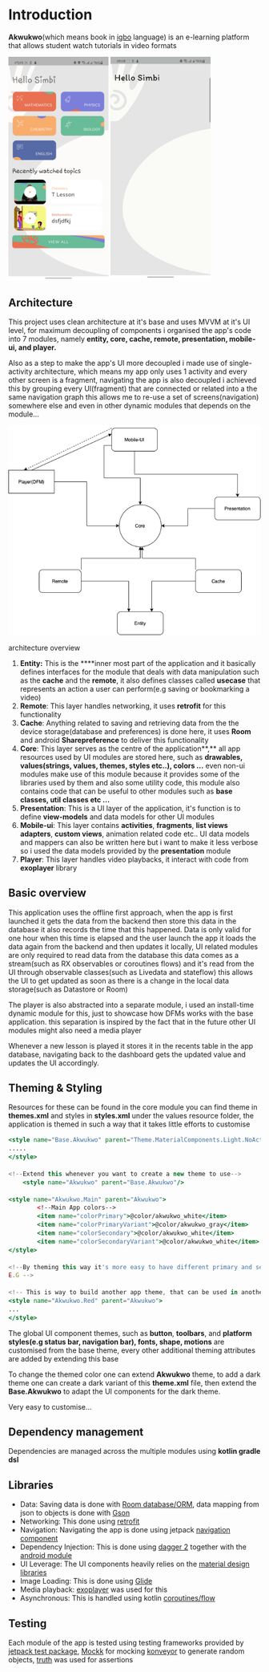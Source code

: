 # Introduction

**Akwukwo**(which means book in [igbo](https://en.wikipedia.org/wiki/Igbo_people) language) is an e-learning platform that allows student watch tutorials in video formats 

<img src="screenData/app_ui.jpg" width="200"/>
<img src="screenData/app_features1.gif" width="200"/>

## Architecture

This project uses clean architecture at it's base and uses MVVM at it's UI level, for maximum decoupling of components i organised the app's code into 7 modules, namely **entity, core, cache, remote, presentation, mobile-ui, and player.** 

Also as a step to make the app's UI more decoupled i made use of single-activity architecture, which means my app only uses 1 activity and every other screen is a fragment, navigating the app is also decoupled i achieved this by grouping every UI(fragment) that are connected or related into a the same navigation graph this allows me to re-use a set of screens(navigation) somewhere else and even in other dynamic modules that depends on the module...

 

![screenData/architecture.png](screenData/architecture.png)

architecture overview 

1. **Entity:** This is the ****inner most part of the application and it basically defines interfaces for the module that deals with data manipulation such as the **cache** and the **remote**, it also defines classes called **usecase** that represents an action a user can perform(e.g saving or bookmarking a video)
2. **Remote**: This layer handles networking, it uses **retrofit** for this functionality 
3.  **Cache**: Anything related to saving and retrieving data from the the device storage(database and preferences) is done here, it uses **Room** and android **Sharepreference** to deliver this functionality
4. **Core**: This layer serves as the centre  of the application**,** all app resources used by UI modules are stored here, such  as **drawables, values(strings, values, themes, styles etc..), colors ...** even non-ui modules make use of this module because it provides some of the libraries used by them and also some utility code, this module also contains code that can be useful to other modules such as **base classes, util classes etc ...** 
5. **Presentation**: This is a UI layer of the application, it's function is to define **view-models** and data models for other UI modules
6. **Mobile-ui**: This layer contains **activities**, **fragments**, **list views adapters**, **custom views**, animation related code etc.. UI data models and mappers can also be written here but i want to make it less verbose so i used the data models provided by the **presentation** module
7. **Player**: This layer handles video playbacks, it interact with code from **exoplayer** library

  

## Basic overview

This application uses the offline first approach, when the app is first launched it gets the data from the backend then store this data in the database it also records the time that this happened. Data is only valid for one hour when this time is elapsed and the user launch the app it loads the data again from the backend and then updates it locally, UI related modules are only required to read data from the database this data comes as a stream(such as RX observables or coroutines flows) and it's read from the UI through observable classes(such as Livedata and stateflow) this allows the UI to get updated as soon as there is a change in the local data storage(such as Datastore or Room)

The player is also abstracted into a separate module, i used an install-time dynamic module for this, just to showcase how DFMs works with the base application. this separation is inspired by the fact that in the future other UI modules might also need a media player

Whenever a new lesson is played it stores it in the recents table in the app database, navigating back to the dashboard gets the updated value and updates the UI accordingly.

## Theming & Styling

Resources for these can be found in the core module you can find theme in **themes.xml** and styles in **styles.xml** under the values resource folder, the application is themed in such a way that it takes little efforts to customise

```jsx
<style name="Base.Akwukwo" parent="Theme.MaterialComponents.Light.NoActionBar">
.....
</style>

<!--Extend this whenever you want to create a new theme to use-->
    <style name="Akwukwo" parent="Base.Akwukwo"/>

<style name="Akwukwo.Main" parent="Akwukwo">
        <!--Main App colors-->
        <item name="colorPrimary">@color/akwukwo_white</item>
        <item name="colorPrimaryVariant">@color/akwukwo_gray</item>
        <item name="colorSecondary">@color/akwukwo_white</item>
        <item name="colorSecondaryVariant">@color/akwukwo_white</item>
</style>

<!--By theming this way it's more easy to have different primary and secondary colors
E.G -->

<!-- This is way to build another app theme, that can be used in another activity or fragment-->
<style name="Akwukwo.Red" parent="Akwukwo">
...
</style>
```

The global UI component themes, such as **button**, **toolbars**, and **platform styles(e.g status bar, navigation bar), fonts, shape, motions** are customised from the base theme, every other additional theming attributes are added by extending this base

To change the themed color one can extend **Akwukwo** theme, to add a dark theme one can create a dark variant of this **theme.xml** file, then extend the **Base.Akwukwo** to adapt the UI components for the dark theme.

Very easy to customise...

## Dependency management

Dependencies are managed across the multiple modules using **kotlin gradle dsl**

## Libraries

- Data: Saving data is done with [Room database/ORM](https://developer.android.com/training/data-storage/room), data mapping from json to objects is done with [Gson](https://github.com/google/gson)
- Networking: This done using [retrofit](https://square.github.io/retrofit/)
- Navigation: Navigating the app is done using jetpack [navigation component](https://developer.android.com/guide/navigation)
- Dependency Injection: This is done using [dagger 2](https://dagger.dev/) together with the [android module](https://github.com/google/dagger)
- UI Leverage: The UI components heavily relies on the [material design libraries](https://material.io/components?platform=android)
- Image Loading: This is done using [Glide](https://github.com/bumptech/glide)
- Media playback: [exoplayer](https://exoplayer.dev/) was used for this
- Asynchronous: This is handled using kotlin [coroutines/flow](https://github.com/Kotlin/kotlinx.coroutines)

## Testing

Each module of the app is tested using testing frameworks provided by [jetpack test package](https://developer.android.com/jetpack/androidx/releases/test#1.3.0), [Mockk](https://mockk.io/) for mocking [konveyor](https://github.com/Vacxe/Konveyor) to generate random objects, [truth](https://truth.dev/) was used for assertions
